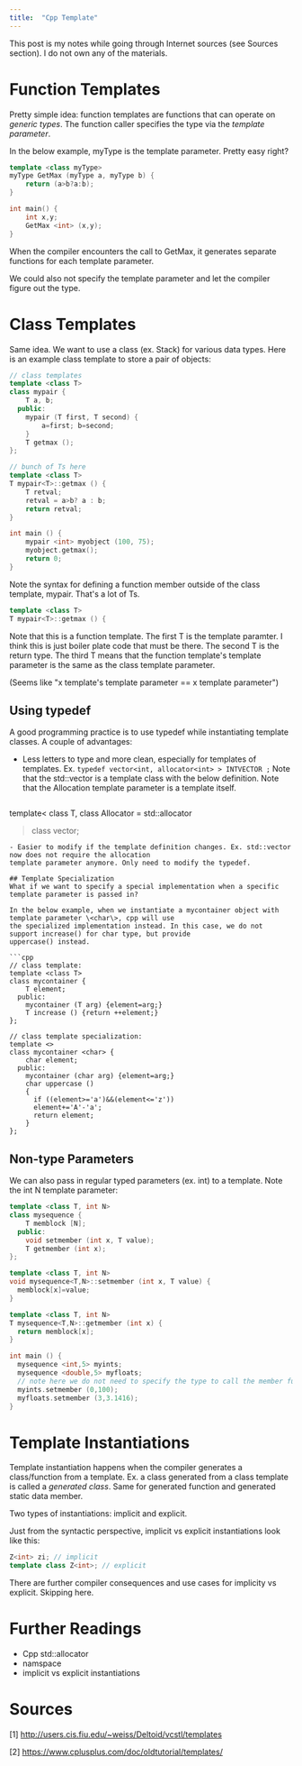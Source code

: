 ```yaml
---
title:  "Cpp Template"
---
```


This post is my notes while going through Internet sources (see Sources section). I do not own any of 
the materials.

# Function Templates
Pretty simple idea: function templates are functions that can operate on *generic types*.
The function caller specifies the type via the *template parameter*.

In the below example, myType is the template parameter. Pretty easy right?

```cpp
template <class myType>
myType GetMax (myType a, myType b) {
    return (a>b?a:b);
}

int main() {
    int x,y;
    GetMax <int> (x,y);
}
```

When the compiler encounters the call to GetMax, it generates separate functions for each template
parameter.

We could also not specify the template parameter and let the compiler figure out the type.


# Class Templates
Same idea. We want to use a class (ex. Stack) for various data types. Here is an example class template
to store a pair of objects: 

```cpp
// class templates
template <class T>
class mypair {
    T a, b;
  public:
    mypair (T first, T second) {
        a=first; b=second;
    }
    T getmax ();
};

// bunch of Ts here
template <class T>
T mypair<T>::getmax () {
    T retval;
    retval = a>b? a : b;
    return retval;
}

int main () {
    mypair <int> myobject (100, 75);
    myobject.getmax();
    return 0;
}
```

Note the syntax for defining a function member outside of the class template, mypair. That's a lot of Ts.

```cpp
template <class T>
T mypair<T>::getmax () {
```

Note that this is a function template. 
The first T is the template paramter. I think this is just boiler plate code that must be there.
The second T is the return type. The third T means that the function template's template parameter is the same
as the class template parameter. 

(Seems like "x template's template parameter == x template parameter")

## Using typedef
A good programming practice is to use typedef while instantiating template classes. A couple of advantages:
- Less letters to type and more clean, especially for templates of templates. 
Ex. `typedef vector<int, allocator<int> > INTVECTOR ;` Note that the std::vector is a template class with the 
below definition. Note that the Allocation template parameter is a template itself.

    ```cpp
template<
    class T,
    class Allocator = std::allocator<T>
> class vector;
```
- Easier to modify if the template definition changes. Ex. std::vector now does not require the allocation 
template parameter anymore. Only need to modify the typedef.

## Template Specialization
What if we want to specify a special implementation when a specific template parameter is passed in? 

In the below example, when we instantiate a mycontainer object with template parameter \<char\>, cpp will use
the specialized implementation instead. In this case, we do not support increase() for char type, but provide
uppercase() instead.

```cpp
// class template:
template <class T>
class mycontainer {
    T element;
  public:
    mycontainer (T arg) {element=arg;}
    T increase () {return ++element;}
};

// class template specialization:
template <>
class mycontainer <char> {
    char element;
  public:
    mycontainer (char arg) {element=arg;}
    char uppercase ()
    {
      if ((element>='a')&&(element<='z'))
      element+='A'-'a';
      return element;
    }
};
```

## Non-type Parameters
We can also pass in regular typed parameters (ex. int) to a template. Note the int N template parameter:

```cpp
template <class T, int N>
class mysequence {
    T memblock [N];
  public:
    void setmember (int x, T value);
    T getmember (int x);
};

template <class T, int N>
void mysequence<T,N>::setmember (int x, T value) {
  memblock[x]=value;
}

template <class T, int N>
T mysequence<T,N>::getmember (int x) {
  return memblock[x];
}

int main () {
  mysequence <int,5> myints;
  mysequence <double,5> myfloats;
  // note here we do not need to specify the type to call the member function
  myints.setmember (0,100);
  myfloats.setmember (3,3.1416);
}
```

# Template Instantiations
Template instantiation happens when the compiler generates a class/function from a template.
Ex. a class generated from a class template is called a *generated class*. Same for generated function and generated static 
data member.

Two types of instantiations: implicit and explicit. 

Just from the syntactic perspective, implicit vs explicit instantiations look like this:

```cpp
Z<int> zi; // implicit
template class Z<int>; // explicit
```

There are further compiler consequences and use cases for implicity vs explicit. Skipping here.

# Further Readings
- Cpp std::allocator
- namspace
- implicit vs explicit instantiations

# Sources
[1] http://users.cis.fiu.edu/~weiss/Deltoid/vcstl/templates

[2] https://www.cplusplus.com/doc/oldtutorial/templates/
